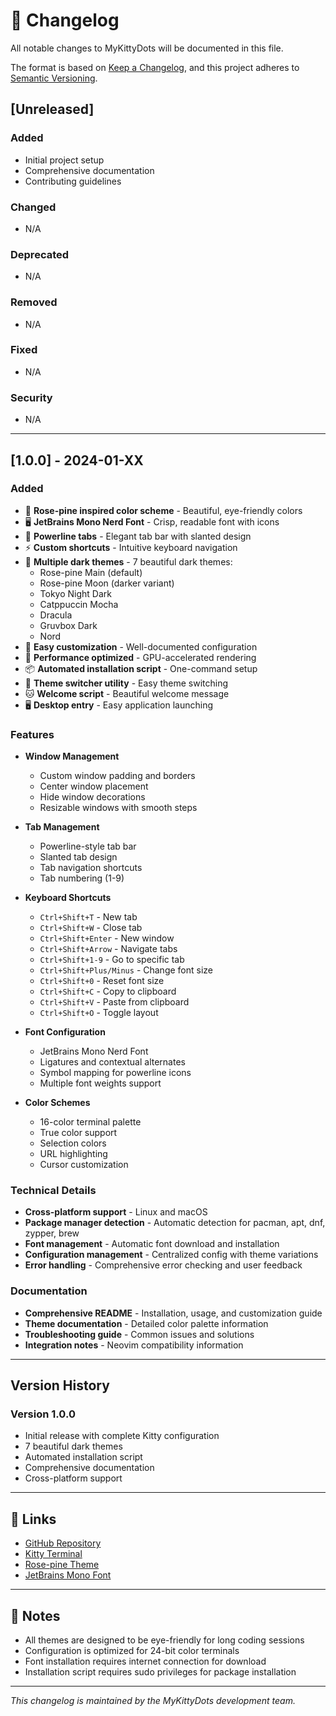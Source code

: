 # 📝 Changelog

All notable changes to MyKittyDots will be documented in this file.

The format is based on [Keep a Changelog](https://keepachangelog.com/en/1.0.0/),
and this project adheres to [Semantic Versioning](https://semver.org/spec/v2.0.0.html).

## [Unreleased]

### Added
- Initial project setup
- Comprehensive documentation
- Contributing guidelines

### Changed
- N/A

### Deprecated
- N/A

### Removed
- N/A

### Fixed
- N/A

### Security
- N/A

---

## [1.0.0] - 2024-01-XX

### Added
- 🎨 **Rose-pine inspired color scheme** - Beautiful, eye-friendly colors
- 🖥️ **JetBrains Mono Nerd Font** - Crisp, readable font with icons
- 🎯 **Powerline tabs** - Elegant tab bar with slanted design
- ⚡ **Custom shortcuts** - Intuitive keyboard navigation
- 🌙 **Multiple dark themes** - 7 beautiful dark themes:
  - Rose-pine Main (default)
  - Rose-pine Moon (darker variant)
  - Tokyo Night Dark
  - Catppuccin Mocha
  - Dracula
  - Gruvbox Dark
  - Nord
- 🔧 **Easy customization** - Well-documented configuration
- 🚀 **Performance optimized** - GPU-accelerated rendering
- 📦 **Automated installation script** - One-command setup
- 🎨 **Theme switcher utility** - Easy theme switching
- 🐱 **Welcome script** - Beautiful welcome message
- 🖥️ **Desktop entry** - Easy application launching

### Features
- **Window Management**
  - Custom window padding and borders
  - Center window placement
  - Hide window decorations
  - Resizable windows with smooth steps

- **Tab Management**
  - Powerline-style tab bar
  - Slanted tab design
  - Tab navigation shortcuts
  - Tab numbering (1-9)

- **Keyboard Shortcuts**
  - `Ctrl+Shift+T` - New tab
  - `Ctrl+Shift+W` - Close tab
  - `Ctrl+Shift+Enter` - New window
  - `Ctrl+Shift+Arrow` - Navigate tabs
  - `Ctrl+Shift+1-9` - Go to specific tab
  - `Ctrl+Shift+Plus/Minus` - Change font size
  - `Ctrl+Shift+0` - Reset font size
  - `Ctrl+Shift+C` - Copy to clipboard
  - `Ctrl+Shift+V` - Paste from clipboard
  - `Ctrl+Shift+O` - Toggle layout

- **Font Configuration**
  - JetBrains Mono Nerd Font
  - Ligatures and contextual alternates
  - Symbol mapping for powerline icons
  - Multiple font weights support

- **Color Schemes**
  - 16-color terminal palette
  - True color support
  - Selection colors
  - URL highlighting
  - Cursor customization

### Technical Details
- **Cross-platform support** - Linux and macOS
- **Package manager detection** - Automatic detection for pacman, apt, dnf, zypper, brew
- **Font management** - Automatic font download and installation
- **Configuration management** - Centralized config with theme variations
- **Error handling** - Comprehensive error checking and user feedback

### Documentation
- **Comprehensive README** - Installation, usage, and customization guide
- **Theme documentation** - Detailed color palette information
- **Troubleshooting guide** - Common issues and solutions
- **Integration notes** - Neovim compatibility information

---

## Version History

### Version 1.0.0
- Initial release with complete Kitty configuration
- 7 beautiful dark themes
- Automated installation script
- Comprehensive documentation
- Cross-platform support

---

## 🔗 Links

- [GitHub Repository](https://github.com/maurux01/mykittydots)
- [Kitty Terminal](https://sw.kovidgoyal.net/kitty/)
- [Rose-pine Theme](https://rosepinetheme.com/)
- [JetBrains Mono Font](https://www.jetbrains.com/lp/mono/)

---

## 📝 Notes

- All themes are designed to be eye-friendly for long coding sessions
- Configuration is optimized for 24-bit color terminals
- Font installation requires internet connection for download
- Installation script requires sudo privileges for package installation

---

*This changelog is maintained by the MyKittyDots development team.* 